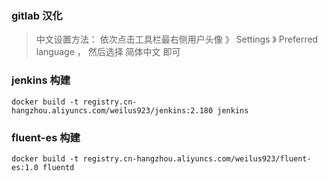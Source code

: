 ### gitlab 汉化
> 中文设置方法： 依次点击工具栏最右侧用户头像 》 Settings 》 Preferred language ， 然后选择 简体中文 即可

### jenkins 构建
```
docker build -t registry.cn-hangzhou.aliyuncs.com/weilus923/jenkins:2.180 jenkins
```

### fluent-es 构建
```
docker build -t registry.cn-hangzhou.aliyuncs.com/weilus923/fluent-es:1.0 fluentd
```
